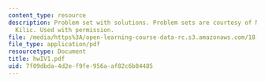 ```yaml
---
content_type: resource
description: Problem set with solutions. Problem sets are courtesy of Mustafa Sabri
  Kilic. Used with permission.
file: /media/https%3A/open-learning-course-data-rc.s3.amazonaws.com/18-305-advanced-analytic-methods-in-science-and-engineering-fall-2004/7f09dbda4d2ef9fe956aaf82c6b84485_hwIV1.pdf
file_type: application/pdf
resourcetype: Document
title: hwIV1.pdf
uid: 7f09dbda-4d2e-f9fe-956a-af82c6b84485
---
```

